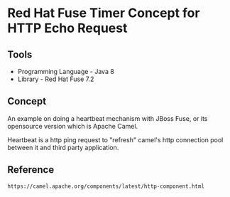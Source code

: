 Red Hat Fuse Timer Concept for HTTP Echo Request
===================

Tools
-------------------
* Programming Language - Java 8
* Library - Red Hat Fuse 7.2

Concept 
-------------------
An example on doing a heartbeat mechanism with JBoss Fuse, or its opensource version which is Apache Camel. 

Heartbeat is a http ping request to "refresh" camel's http connection pool between it and third party application. 

Reference
-------------------
```
https://camel.apache.org/components/latest/http-component.html
```